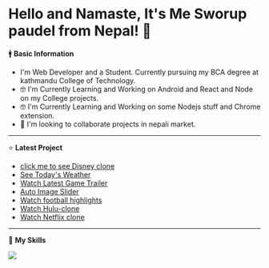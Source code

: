  # Hello and Namaste, It's Me Sworup paudel from Nepal! 👋

 🚹 <B>Basic Information</B>
 <ul>
 <li>I'm Web Developer and a Student. Currently pursuing my BCA degree at kathmandu College of Technology.</li>
 <li>🤓 I'm Currently Learning and Working on Android and React and Node on my College projects.</li>
 <li>🤓 I'm Currently Learning and Working on some Nodejs stuff and Chrome extension.</li>
 <li>👯 I'm looking to collaborate projects in nepali market.</li>
 </ul>
 
 <hr>

 
⭐ <B>Latest Project</B>
<ul>
 <li><a href="https://custom-disney.web.app/" target="_blank">click me to see Disney clone</a></li>
 <li><a href="https://watch-weather.netlify.app/" target="_blank">See Today's Weather</a></li>
 <li><a href="https://game-trailer.vercel.app/" target="_blank">Watch Latest Game Trailer</a></li>
 <li><a href="https://image-slides.netlify.app/" target="_blank">Auto Image Slider</a></li>
 <li><a href="https://watchfootballhighlights.netlify.app/" target="_blank">Watch football highlights</a></li>
 <li><a href="https://hulu-clone-puce-ten.vercel.app/" target="_blank">Watch Hulu-clone</a></li>
 <li><a href="https://netflix-c.vercel.app/"  target="_blank">Watch Netflix clone</a></li>
</ul>

<hr>
 
🔧 <b>My Skills</b>
<div>
<img src="https://user-images.githubusercontent.com/96978659/153031097-b07094bf-6aab-4d16-bf77-deb48be07f01.jpg" />
</div>








